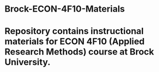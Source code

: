 # Brock-ECON-4F10-Materials
# Repository contains instructional materials for ECON 4F10 (Applied Research Methods) course at Brock University.
